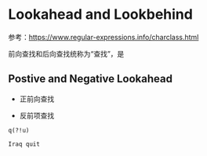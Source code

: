 # Lookahead and Lookbehind

参考：https://www.regular-expressions.info/charclass.html

前向查找和后向查找统称为“查找”，是

## Postive and Negative Lookahead

- 正前向查找

- 反前项查找

```
q(?!u)

Iraq quit
```

